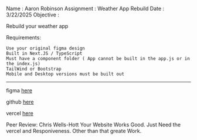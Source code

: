 Name : Aaron Robinson
Assignment : Weather App Rebuild
Date : 3/22/2025
Objective :

Rebuild your weather app

Requirements:

    Use your original figma design
    Built in Next.JS / TypeScript 
    Must have a component folder ( App cannot be built in the app.js or in the index.js)
    TailWind or Bootstrap
    Mobile and Desktop versions must be built out

---

figma [here]( https://www.figma.com/design/j9dQsUj06MrMHp7boAOivd/Weather-App?node-id=0-1&t=LpbF4aj8iiJXEX7Z-1)

github [here](https://github.com/wraithio/weatherapp-nextjs)

vercel [here](https://weatherapp-nextjs-mu.vercel.app/)

Peer Review: Chris Wells-Hott
Your Website Works Good. Just Need the vercel and Responiveness. Other than that greate Work.
